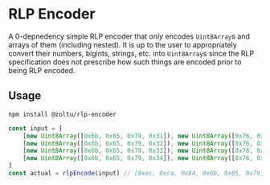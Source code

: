 # RLP Encoder
A 0-depnedency simple RLP encoder that _only_ encodes `Uint8Array`s and arrays of them (including nested).  It is up to the user to appropriately convert their numbers, bigints, strings, etc. into `Uint8Array`s since the RLP specification does not prescribe how such things are encoded prior to being RLP encoded.

## Usage
```
npm install @zoltu/rlp-encoder
```
```typescript
const input = [
	[new Uint8Array([0x6b, 0x65, 0x79, 0x31]), new Uint8Array([0x76, 0x61, 0x6c, 0x31])],
	[new Uint8Array([0x6b, 0x65, 0x79, 0x32]), new Uint8Array([0x76, 0x61, 0x6c, 0x32])],
	[new Uint8Array([0x6b, 0x65, 0x79, 0x33]), new Uint8Array([0x76, 0x61, 0x6c, 0x33])],
	[new Uint8Array([0x6b, 0x65, 0x79, 0x34]), new Uint8Array([0x76, 0x61, 0x6c, 0x34])],
]
const actual = rlpEncode(input) // [0xec, 0xca, 0x84, 0x6b, 0x65, 0x79, 0x31, 0x84, 0x76, 0x61, 0x6c, 0x31, 0xca, 0x84, 0x6b, 0x65, 0x79, 0x32, 0x84, 0x76, 0x61, 0x6c, 0x32, 0xca, 0x84, 0x6b, 0x65, 0x79, 0x33, 0x84, 0x76, 0x61, 0x6c, 0x33, 0xca, 0x84, 0x6b, 0x65, 0x79, 0x34, 0x84, 0x76, 0x61, 0x6c, 0x34] as Uint8Array
```
